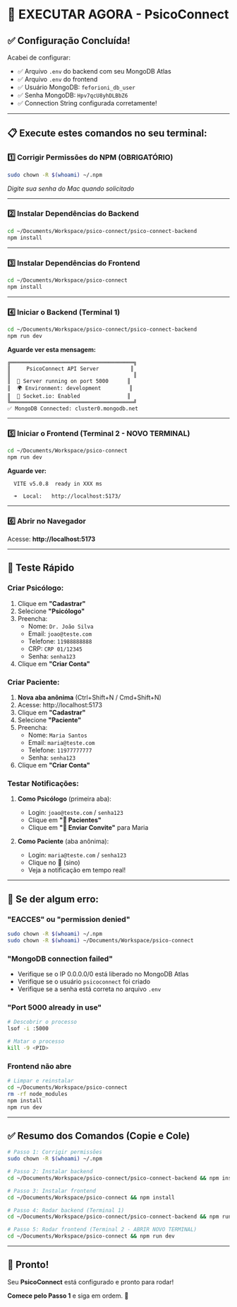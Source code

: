 # 🚀 EXECUTAR AGORA - PsicoConnect

## ✅ Configuração Concluída!

Acabei de configurar:
- ✅ Arquivo `.env` do backend com seu MongoDB Atlas
- ✅ Arquivo `.env` do frontend
- ✅ Usuário MongoDB: `feforioni_db_user`
- ✅ Senha MongoDB: `Hpv7qcU8yhDLBbZ6`
- ✅ Connection String configurada corretamente!

---

## 📋 Execute estes comandos no seu terminal:

### 1️⃣ Corrigir Permissões do NPM (OBRIGATÓRIO)

```bash
sudo chown -R $(whoami) ~/.npm
```
*Digite sua senha do Mac quando solicitado*

---

### 2️⃣ Instalar Dependências do Backend

```bash
cd ~/Documents/Workspace/psico-connect/psico-connect-backend
npm install
```

---

### 3️⃣ Instalar Dependências do Frontend

```bash
cd ~/Documents/Workspace/psico-connect
npm install
```

---

### 4️⃣ Iniciar o Backend (Terminal 1)

```bash
cd ~/Documents/Workspace/psico-connect/psico-connect-backend
npm run dev
```

**Aguarde ver esta mensagem:**
```
╔═══════════════════════════════════════╗
║     PsicoConnect API Server          ║
║                                       ║
║  🚀 Server running on port 5000      ║
║  🌍 Environment: development         ║
║  📡 Socket.io: Enabled               ║
╚═══════════════════════════════════════╝
✅ MongoDB Connected: cluster0.mongodb.net
```

---

### 5️⃣ Iniciar o Frontend (Terminal 2 - NOVO TERMINAL)

```bash
cd ~/Documents/Workspace/psico-connect
npm run dev
```

**Aguarde ver:**
```
  VITE v5.0.8  ready in XXX ms

  ➜  Local:   http://localhost:5173/
```

---

### 6️⃣ Abrir no Navegador

Acesse: **http://localhost:5173**

---

## 🎯 Teste Rápido

### Criar Psicólogo:
1. Clique em **"Cadastrar"**
2. Selecione **"Psicólogo"**
3. Preencha:
   - Nome: `Dr. João Silva`
   - Email: `joao@teste.com`
   - Telefone: `11988888888`
   - CRP: `CRP 01/12345`
   - Senha: `senha123`
4. Clique em **"Criar Conta"**

### Criar Paciente:
1. **Nova aba anônima** (Ctrl+Shift+N / Cmd+Shift+N)
2. Acesse: http://localhost:5173
3. Clique em **"Cadastrar"**
4. Selecione **"Paciente"**
5. Preencha:
   - Nome: `Maria Santos`
   - Email: `maria@teste.com`
   - Telefone: `11977777777`
   - Senha: `senha123`
6. Clique em **"Criar Conta"**

### Testar Notificações:
1. **Como Psicólogo** (primeira aba):
   - Login: `joao@teste.com` / `senha123`
   - Clique em **"👥 Pacientes"**
   - Clique em **"📩 Enviar Convite"** para Maria

2. **Como Paciente** (aba anônima):
   - Login: `maria@teste.com` / `senha123`
   - Clique no **🔔** (sino)
   - Veja a notificação em tempo real!

---

## 🐛 Se der algum erro:

### "EACCES" ou "permission denied"
```bash
sudo chown -R $(whoami) ~/.npm
sudo chown -R $(whoami) ~/Documents/Workspace/psico-connect
```

### "MongoDB connection failed"
- Verifique se o IP 0.0.0.0/0 está liberado no MongoDB Atlas
- Verifique se o usuário `psicoconnect` foi criado
- Verifique se a senha está correta no arquivo `.env`

### "Port 5000 already in use"
```bash
# Descobrir o processo
lsof -i :5000

# Matar o processo
kill -9 <PID>
```

### Frontend não abre
```bash
# Limpar e reinstalar
cd ~/Documents/Workspace/psico-connect
rm -rf node_modules
npm install
npm run dev
```

---

## ✅ Resumo dos Comandos (Copie e Cole)

```bash
# Passo 1: Corrigir permissões
sudo chown -R $(whoami) ~/.npm

# Passo 2: Instalar backend
cd ~/Documents/Workspace/psico-connect/psico-connect-backend && npm install

# Passo 3: Instalar frontend
cd ~/Documents/Workspace/psico-connect && npm install

# Passo 4: Rodar backend (Terminal 1)
cd ~/Documents/Workspace/psico-connect/psico-connect-backend && npm run dev

# Passo 5: Rodar frontend (Terminal 2 - ABRIR NOVO TERMINAL)
cd ~/Documents/Workspace/psico-connect && npm run dev
```

---

## 🎉 Pronto!

Seu **PsicoConnect** está configurado e pronto para rodar!

**Comece pelo Passo 1** e siga em ordem. 🚀
